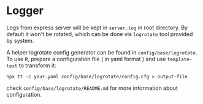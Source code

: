 # Logger

Logs from express server will be kept in `server.log` in root directory. By default it won't be rotated, which can be done via `logrotate` tool provided by system.

A helper logrotate config generator can be found in `config/base/logrotate`. To use it, prepare a configuration file ( in yaml format ) and use `template-text` to transform it:

    npx tt -c your.yaml config/base/logrotate/config.cfg > output-file

check `config/base/logrotate/README.md` for more information about configuration.
